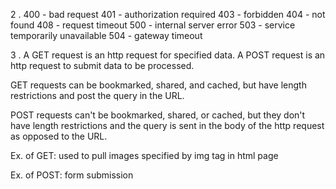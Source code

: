 2 .
400 - bad request
401 - authorization required
403 - forbidden
404 - not found
408 - request timeout
500 - internal server error
503 - service temporarily unavailable
504 - gateway timeout

3 .
A GET request is an http request for specified data. A POST request is an http request to submit data to be processed.

GET requests can be bookmarked, shared, and cached, but have length restrictions and post the query in the URL.

POST requests can't be bookmarked, shared, or cached, but they don't have length restrictions and the query is sent in the body of the http request as opposed to the URL.

Ex. of GET:
used to pull images specified by img tag in html page

Ex. of POST:
form submission
